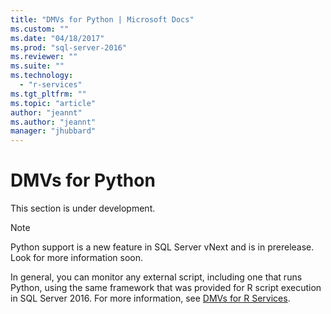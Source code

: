```yaml
---
title: "DMVs for Python | Microsoft Docs"
ms.custom: ""
ms.date: "04/18/2017"
ms.prod: "sql-server-2016"
ms.reviewer: ""
ms.suite: ""
ms.technology: 
  - "r-services"
ms.tgt_pltfrm: ""
ms.topic: "article"
author: "jeannt"
ms.author: "jeannt"
manager: "jhubbard"
---
```


# DMVs for Python

This section is under development.

> [!NOTE]
> Python support is a new feature in SQL Server vNext and is in prerelease. Look for more information soon. 

In general, you can monitor any external script, including one that runs Python, using the same framework that was provided for R script execution in SQL Server 2016. For more information, see [DMVs for R Services](../r/dmvs-for-sql-server-r-services.md).

